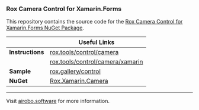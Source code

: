 ### Rox Camera Control for Xamarin.Forms

This repository contains the source code for the [Rox Camera Control for Xamarin.Forms NuGet Package](https://www.nuget.org/packages/Rox.Xamarin.Camera/).

| | Useful Links |
| --- | --- |
| **Instructions** | [rox.tools/control/camera](https://rox.tools/control/camera/) |
| | [rox.tools/control/camera/xamarin](https://rox.tools/control/camera/xamarin/) |
| **Sample** | [rox.gallery/control](https://rox.gallery/control/) |
| **NuGet** | [Rox.Xamarin.Camera](https://www.nuget.org/packages/Rox.Xamarin.Camera/) |

---
Visit [airobo.software](https://airobo.software/) for more information.
